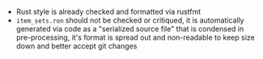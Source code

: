 - Rust style is already checked and formatted via rustfmt
- `item_sets.ron` should not be checked or critiqued, it is automatically generated via code as a "serialized source file" that is condensed in pre-processing, it's format is spread out and non-readable to keep size down and better accept git changes
